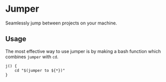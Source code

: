 # Jumper

Seamlessly jump between projects on your machine.

## Usage

The most effective way to use jumper is by making a bash function which combines
`jumper` with `cd`.

```shell
j() {
    cd "$(jumper to ${*})"
}
```
